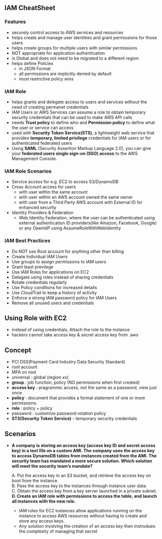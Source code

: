 ## IAM CheatSheet 
### Features
- securely control access to AWS services and resources
- helps create and manage user identities and grant permissions for those users
- helps create groups for multiple users with similar permissions
- NOT appropriate for application authentication
- is Global and does not need to be migrated to a different region
- helps define Policies 
  - in JSON Format
  - all permissions are implicitly denied by default
  - most restrictive policy wins 
### IAM Role 
- helps grants and delegate access to users and services without the need of creating permanet credentials
- IAM Users or AWS Services can assume a role to obtain temporary security credentials that can be used to make AWS API calls
- needs **Trust policy** to define who and **Permission policy** to define what the user or service can access
- used with **Security Token Service(STS)**, a lightweight web service that provides **temporary, limited privilege** credentials for IAM users or for authenticated federated users
- Using **SAML** (Security Assertion Markup Language 2.0), you can give your **federated users single sign-on (SSO) access** to the AWS Management Console.
### IAM Role Scenarios
- Service access for e.g. EC2 to access S3/DynamoDB
- Cross Account access for users 
  - with user within the same account 
  - with user within an AWS account owned the same owner 
  - with user from a Third Party AWS account with External ID for enhanced security
- Identity Providers & Federation
  - Web Identity Federation, where the user can be authenticated using external authentication ID providers(like Amazon, Facebook, Google) or any OpenIdP using AssumeRoleWithWebIdentity
### IAM Best Practices 
- Do NOT use Root account for anything other than billing 
- Create Individual IAM Users 
- Use groups to assign permissions to IAM users
- Grant least previlege
- Use IAM Roles for applications on EC2
- Delegate using roles instead of sharing credentials 
- Rotate credentials regularly
- Use Policy conditions for increased details 
- Use CloudTrail to keep a history of activity
- Enforce a strong IAM password policy for IAM Users 
- Remove all unused users and credentials

## Using Role with EC2
- instead of using credentials, Attach the role to the instance
- hackers cannot take access key & secret access key from .aws 

## Concept
- PCI DSS(Payment Card Industry Data Security Standard)
- root account
- MFA on root
- universal : global (region xx)
- **group** : job function, policy (NO permissions when first created)
- **access key** : pragrammic access, not the same as a password, view just once 
- **policy** : document that provides a formal statement of one or more permissions.
- **role** : policy + policy
- password : customize password rotation policy 
- **STS(Security Token Service)** - temporary security credentials

## Scenarios 
- **A company is storing an access key (access key ID and secret access key) in a text file on a custom
AMI. The company uses the access key to access DynamoDB tables from instances created from the AMI. The security team has mandated a more secure solution. Which solution will meet the security team’s mandate?**        
         
  A. Put the access key in an S3 bucket, and retrieve the access key on boot from the instance.       
  B. Pass the access key to the instances through instance user data.       
  C. Obtain the access key from a key server launched in a private subnet.        
  **D. Create an IAM role with permissions to access the table, and launch all instances with the new role.**       
  
  - IAM roles for EC2 instances allow applications running on the instance to access AWS resources without having to create and store any access keys.
  - Any solution involving the creation of an access key then instrodues the complexity of managing that secret
